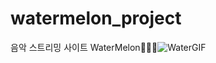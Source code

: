 # watermelon_project
음악 스트리밍 사이트 WaterMelon🍉🍉🍉![WaterGIF](https://github.com/sseint/watermelon_project/assets/125279545/987cacdb-15cb-4a62-98b5-4b5b4bfd6c7a)
